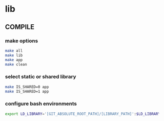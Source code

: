 # lib
## COMPILE
### make options
```bash
make all
make lib
make app
make clean
```

### select static or shared library
```bash
make IS_SHARED=0 app
make IS_SHARED=1 app
```

### configure bash environments
```bash
export LD_LIBRARY='[GIT_ABSOLUTE_ROOT_PATH]/[LIBRARY_PATH]':$LD_LIBRARY
```


